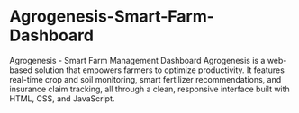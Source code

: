 # Agrogenesis-Smart-Farm-Dashboard
Agrogenesis - Smart Farm Management Dashboard Agrogenesis is a web-based solution that empowers farmers to optimize productivity. It features real-time crop and soil monitoring, smart fertilizer recommendations, and insurance claim tracking, all through a clean, responsive interface built with HTML, CSS, and JavaScript.
